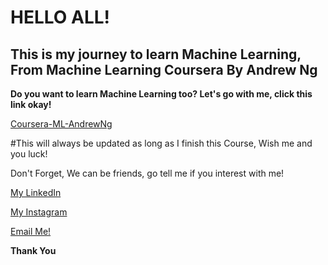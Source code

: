 # HELLO ALL! 

## This is my journey to learn Machine Learning, From Machine Learning Coursera By Andrew Ng

**Do you want to learn Machine Learning too? Let's go with me, click this link okay!**

[Coursera-ML-AndrewNg](https://www.coursera.org/learn/machine-learning)

#This will always be updated as long as I finish this Course, Wish me and you luck!

Don't Forget, We can be friends, go tell me if you interest with me!

[My LinkedIn](https://www.linkedin.com/in/wisanggenipw/)

[My Instagram](https://www.instagram.com/icangwpw/)

[Email Me!](mailto:paramusesa.w@gmail.com?subject=Hello!&body=Can%20we%20be%20friend%3F)

**Thank You**
